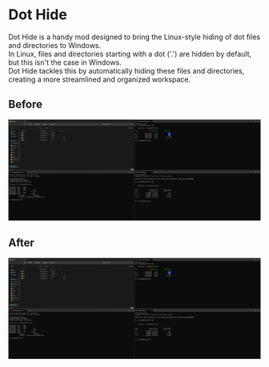 # Dot Hide
Dot Hide is a handy mod designed to bring the Linux-style hiding of dot files and directories to Windows.  
In Linux, files and directories starting with a dot ('.') are hidden by default, but this isn't the case in Windows.  
Dot Hide tackles this by automatically hiding these files and directories, creating a more streamlined and organized workspace.   

## Before
![Before](https://raw.githubusercontent.com/realgam3/dot-hide-wh/main/assets/img/before.png)

## After
![After](https://raw.githubusercontent.com/realgam3/dot-hide-wh/main/assets/img/before.png)